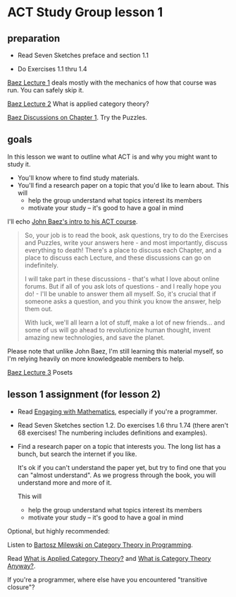 # ACT Study Group lesson 1

## preparation

- Read Seven Sketches preface and section 1.1

- Do Exercises 1.1 thru 1.4

[Baez Lecture 1](https://forum.azimuthproject.org/discussion/1807/lecture-1-introduction) deals mostly with the mechanics of how that course was run. You can safely skip it.

[Baez Lecture 2](https://forum.azimuthproject.org/discussion/1808/lecture-2-what-is-applied-category-theory#Head) What is applied category theory?

[Baez Discussions on Chapter 1](https://forum.azimuthproject.org/discussion/1718/chapter-1/p1). Try the Puzzles.

## goals

In this lesson we want to outline what ACT is and why you might want to study it.

- You'll know where to find study materials.
- You'll find a research paper on a topic that you'd like to learn about. This will
  - help the group understand what topics interest its members
  - motivate your study – it's good to have a goal in mind

I'll echo [John Baez's intro to his ACT course](https://forum.azimuthproject.org/discussion/1807/lecture-1-introduction).

> So, your job is to read the book, ask questions, try to do the Exercises and Puzzles, write your answers here - and most importantly, discuss everything to death! There's a place to discuss each Chapter, and a place to discuss each Lecture, and these discussions can go on indefinitely.
>
> I will take part in these discussions - that's what I love about online forums. But if all of you ask lots of questions - and I really hope you do! - I'll be unable to answer them all myself. So, it's crucial that if someone asks a question, and you think you know the answer, help them out.
>
> With luck, we'll all learn a lot of stuff, make a lot of new friends… and some of us will go ahead to revolutionize human thought, invent amazing new technologies, and save the planet.

Please note that unlike John Baez, I'm still learning this material myself, so I'm relying heavily on more knowledgeable members to help.

[Baez Lecture 3](https://forum.azimuthproject.org/discussion/1812/lecture-3-chapter-1-posets/p1) Posets

## lesson 1 assignment (for lesson 2)

- Read [Engaging with Mathematics](resources/engaging-with-mathematics.md), especially if you're a programmer.

- Read Seven Sketches section 1.2. Do exercises 1.6 thru 1.74 (there aren't 68 exercises! The numbering includes definitions and examples).

- Find a research paper on a topic that interests you. The long list has a bunch, but search the internet if you like.

  It's ok if you can't understand the paper yet, but try to find one that you can "almost understand". As we progress through the book, you will understand more and more of it.

  This will

  - help the group understand what topics interest its members
  - motivate your study – it's good to have a goal in mind

Optional, but highly recommended:

Listen to [Bartosz Milewski on Category Theory in Programming](https://corecursive.com/035-bartosz-milewski-category-theory/).

Read [What is Applied Category Theory?](https://arxiv.org/pdf/1809.05923.pdf) and [What is Category Theory Anyway?](https://www.math3ma.com/blog/what-is-category-theory-anyway).

If you're a programmer, where else have you encountered "transitive closure"?
